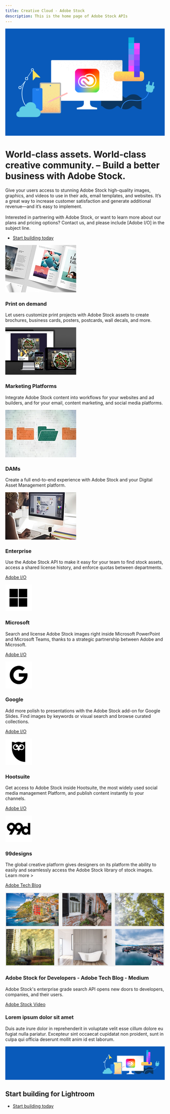 ```yaml
---
title: Creative Cloud - Adobe Stock
description: This is the home page of Adobe Stock APIs 
---
```


<Hero slots="image, heading, text, buttons" variant="halfwidth" />

![Creative Cloud banner](images/cc-hero.png)

#  World-class assets. World-class creative community. – Build a better business with Adobe Stock.

Give your users access to stunning Adobe Stock high-quality images, graphics, and videos to use in their ads, email templates, and websites. It’s a great way to increase customer satisfaction and generate additional revenue—and it’s easy to implement. <br /><br /> Interested in partnering with Adobe Stock, or want to learn more about our plans and pricing options? Contact us, and please include [Adobe I/O] in the subject line.

* [Start building today](https://console.adobe.io/downloads/lr)



<TextBlock slots="image, heading, text" width="25%" theme="light" isCentered />

![Stock Feature](images/stock-feature1.jpg)

### Print on demand

Let users customize print projects with Adobe Stock assets to create brochures, business cards, posters, postcards, wall decals, and more.

<TextBlock slots="image, heading, text" width="25%" theme="light" isCentered />

![Stock Feature](images/stock-feature2.jpg)

### Marketing Platforms

Integrate Adobe Stock content into workflows for your websites and ad builders, and for your email, content marketing, and social media platforms.

<TextBlock slots="image, heading, text" width="25%" theme="light" isCentered />

![Stock Feature](images/stock-feature3.jpg)

### DAMs

Create a full end-to-end experience with Adobe Stock and your Digital Asset Management platform.

<TextBlock slots="image, heading, text" width="25%" theme="light" isCentered />

![Stock Feature](images/stock-feature4.jpg)


### Enterprise

Use the Adobe Stock API to make it easy for your team to find stock assets, access a shared license history, and enforce quotas between departments.

<!-- <TextBlock slots="image, heading, text" width="25%" theme="light" isCentered />

![Stock Feature](images/stock-feature5.jpg)


### Affiliates

Earn referral fees for including the search API or banners on your site. -->


<ResourceCard slots="link, image, heading, text" width="50%" />

[Adobe I/O](https://adobe.io)

![Microsoft](images/stock-teaser1.jpg)

### Microsoft

Search and license Adobe Stock images right inside Microsoft PowerPoint and Microsoft Teams, thanks to a strategic partnership between Adobe and Microsoft.


<ResourceCard slots="link, image, heading, text" width="50%" />

[Adobe I/O](https://adobe.io)

![Resource 1](images/stock-teaser2.jpg)

### Google

Add more polish to presentations with the Adobe Stock add-on for Google Slides. Find images by keywords or visual search and browse curated collections.

<ResourceCard slots="link, image, heading, text" width="50%" />

[Adobe I/O](https://adobe.io)

![Resource 1](images/stock-teaser3.jpg)

### Hootsuite

Get access to Adobe Stock inside Hootsuite, the most widely used social media management Platform, and publish content instantly to your channels.


<ResourceCard slots="link, image, heading, text" width="50%" />

[Adobe I/O](https://adobe.io)

![Resource 1](images/stock-teaser4.jpg)

### 99designs

The global creative platform gives designers on its platform the ability to easily and seamlessly access the Adobe Stock library of stock images. Learn more >

<ResourceCard slots="link, image, heading, text" width="50%" variant="vertical" />

[Adobe Tech Blog](https://medium.com/adobetech/adobe-stock-for-developers-913186f89415)

![Image from Tech Blog Article](images/stockfrommedium.png)

### Adobe Stock for Developers - Adobe Tech Blog - Medium

Adobe Stock's enterprise grade search API opens new doors to developers, companies, and their users.


<TextBlock slots="video, heading, text " />

[Adobe Stock Video](https://www.youtube.com/watch?v=uCcgozf0qVE&feature=youtu.be&ab_channel=AdobeDevelopers) 

### Lorem ipsum dolor sit amet

Duis aute irure dolor in reprehenderit in voluptate velit esse cillum dolore eu fugiat nulla pariatur. Excepteur sint occaecat cupidatat non proident, sunt in culpa qui officia deserunt mollit anim id est laborum.



<SummaryBlock slots="image, heading, buttons" background="rgb(246, 16, 27)" />

![CC banner](images/cc-banner.png)

## Start building for Lightroom

* [Start building today](https://console.adobe.io/downloads/lr)